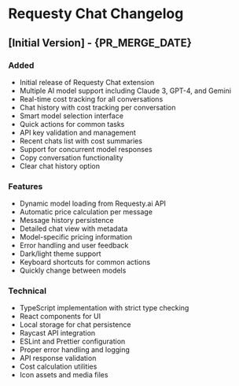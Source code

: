 # Requesty Chat Changelog

## [Initial Version] - {PR_MERGE_DATE}

### Added

- Initial release of Requesty Chat extension
- Multiple AI model support including Claude 3, GPT-4, and Gemini
- Real-time cost tracking for all conversations
- Chat history with cost tracking per conversation
- Smart model selection interface
- Quick actions for common tasks
- API key validation and management
- Recent chats list with cost summaries
- Support for concurrent model responses
- Copy conversation functionality
- Clear chat history option

### Features

- Dynamic model loading from Requesty.ai API
- Automatic price calculation per message
- Message history persistence
- Detailed chat view with metadata
- Model-specific pricing information
- Error handling and user feedback
- Dark/light theme support
- Keyboard shortcuts for common actions
- Quickly change between models

### Technical

- TypeScript implementation with strict type checking
- React components for UI
- Local storage for chat persistence
- Raycast API integration
- ESLint and Prettier configuration
- Proper error handling and logging
- API response validation
- Cost calculation utilities
- Icon assets and media files
